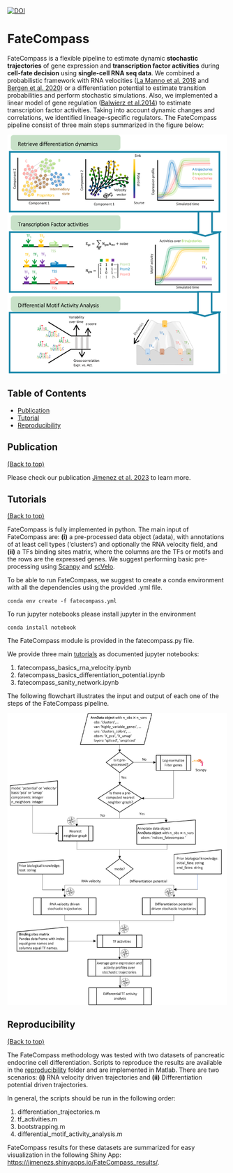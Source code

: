 <a href="https://zenodo.org/badge/latestdoi/477035666"><img src="https://zenodo.org/badge/477035666.svg" alt="DOI"></a>

# FateCompass

FateCompass is a flexible pipeline to estimate dynamic **stochastic trajectories** of gene expression and **transcription factor activities** during **cell-fate decision** using **single-cell RNA seq data**. We combined a probabilistic framework with RNA velocities ([La Manno et al. 2018](https://doi.org/10.1038/s41586-018-0414-6) and [Bergen et al. 2020](https://doi.org/10.1038/s41586-018-0414-6)) or a differentiation potential to estimate transition probabilities and perform stochastic simulations. Also, we implemented a linear model of gene regulation ([Balwierz et al.2014](http://www.genome.org/cgi/doi/10.1101/gr.169508.113)) to estimate transcription factor activities. Taking into account dynamic changes and correlations, we identified lineage-specific regulators. The FateCompass pipeline consist of three main steps summarized in the figure below:

![](images/fatecompass.png)

## Table of Contents

- [Publication](#Publication)
- [Tutorial](#Tutorials)
- [Reproducibility](#Reproducibility)

## Publication

[(Back to top)](#table-of-contents)

Please check our publication [Jimenez et al. 2023](https://doi.org/10.1016/j.crmeth.2023.100512) to learn more.

## Tutorials

[(Back to top)](#table-of-contents)

FateCompass is fully implemented in python. The main input of FateCompass are: **(i)** a pre-processed data object (adata), with annotations of at least cell types (‘clusters’) and optionally the RNA velocity field, and **(ii)** a TFs binding sites matrix, where the columns are the TFs or motifs and the rows are the expressed genes. We suggest performing basic pre-processing using [Scanpy](https://scanpy.readthedocs.io/en/stable/) and [scVelo](https://scvelo.readthedocs.io/en/stable/).

To be able to run FateCompass, we suggest to create a conda environment with all the dependencies using the provided .yml file.

```
conda env create -f fatecompass.yml
```

To run jupyter notebooks please install jupyter in the environment 

```
conda install notebook
```

The FateCompass module is provided in the fatecompass.py file.

We provide three main [tutorials](tutorials/) as documented jupyter notebooks:

1. fatecompass_basics_rna_velocity.ipynb
2. fatecompass_basics_differentiation_potential.ipynb
3. fatecompass_sanity_network.ipynb

The following flowchart illustrates the input and output of each one of the steps of the FateCompass pipeline.

![](images/flowchart.png)

## Reproducibility

[(Back to top)](#table-of-contents)

The FateCompass methodology was tested with two datasets of pancreatic endocrine cell differentiation. Scripts to reproduce the results are available in the [reproducibility](reproducibility/scripts/) folder and are implemented in Matlab. There are two scenarios: **(i)** RNA velocity driven trajectories and **(ii)** Differentiation potential driven trajectories.

In general, the scripts should be run in the following order:

1. differentiation_trajectories.m
2. tf_activities.m
3. bootstrapping.m
4. differential_motif_activity_analysis.m

FateCompass results for these datasets are summarized for easy visualization in the following Shiny App: https://jimenezs.shinyapps.io/FateCompass_results/.
